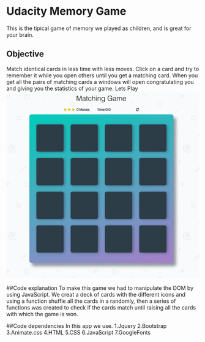 # Udacity Memory Game

This is the tipical game of memory we played as children, and is great for your brain. 

## Objective
Match identical cards in less time with less moves. Click on a card and try to remember it while you open others until you get a matching card. When you get all the pairs of matching cards a windows will open congratulating you and giving you the statistics of your game. Lets Play
![snippet](img/ScreenShot.png)

##Code explanation
To make this game we had to manipulate the DOM by using JavaScript.
We creat a deck of cards with the different icons and using a function shuffle all the cards in a randomly, then a series of functions was created to check if the  cards match until raising all the cards with which the game is won.

##Code dependencies
In this app we use.
1.Jquery
2.Bootstrap
3.Animate.css
4.HTML
5.CSS
6.JavaScript
7.GoogleFonts
